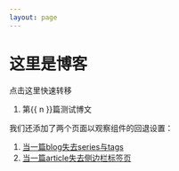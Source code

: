 ```yaml
---
layout: page
---
```

<script setup>
function range(n) {
    let array = [];
    for (let i = 1; i <= n; i++) {
        array.push(i);
    }
    return array;
}
</script>


# 这里是博客

点击这里快速转移

<ol>
    <li v-for="n in range(11)">
        <a :href="`/blogs/blog${n}.html`">第{{ n }}篇测试博文</a>
    </li>
</ol>

我们还添加了两个页面以观察组件的回退设置：

1. [当一篇blog失去series与tags](/blogs/test1.md)
2. [当一篇article失去侧边栏标签页](/blogs/test2.md)